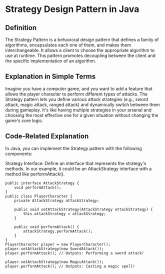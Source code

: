 # Strategy Design Pattern in Java
## Definition
The Strategy Pattern is a behavioral design pattern that defines a family of algorithms, encapsulates each one of them, and makes them interchangeable. It allows a client to choose the appropriate algorithm to use at runtime. This pattern promotes decoupling between the client and the specific implementation of an algorithm.

## Explanation in Simple Terms
Imagine you have a computer game, and you want to add a feature that allows the player character to perform different types of attacks. The Strategy pattern lets you define various attack strategies (e.g., sword attack, magic attack, ranged attack) and dynamically switch between them during gameplay. It's like having multiple strategies in your arsenal and choosing the most effective one for a given situation without changing the game's core logic.

## Code-Related Explanation
In Java, you can implement the Strategy pattern with the following components:

Strategy Interface: Define an interface that represents the strategy's methods. In our example, it could be an AttackStrategy interface with a method like performAttack().
```
public interface AttackStrategy {
    void performAttack();
}
public class PlayerCharacter {
    private AttackStrategy attackStrategy;

    public void setAttackStrategy(AttackStrategy attackStrategy) {
        this.attackStrategy = attackStrategy;
    }

    public void performAttack() {
        attackStrategy.performAttack();
    }
}
PlayerCharacter player = new PlayerCharacter();
player.setAttackStrategy(new SwordAttack());
player.performAttack(); // Outputs: Performing a sword attack!

player.setAttackStrategy(new MagicAttack());
player.performAttack(); // Outputs: Casting a magic spell!
```
